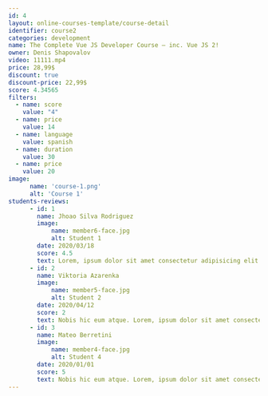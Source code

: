 ```yaml
---
id: 4
layout: online-courses-template/course-detail
identifier: course2
categories: development
name: The Complete Vue JS Developer Course – inc. Vue JS 2!
owner: Denis Shapovalov
video: 11111.mp4
price: 28,99$
discount: true
discount-price: 22,99$
score: 4.34565
filters:
  - name: score
    value: "4"
  - name: price
    value: 14
  - name: language 
    value: spanish
  - name: duration
    value: 30
  - name: price
    value: 20
image: 
      name: 'course-1.png'
      alt: 'Course 1'
students-reviews:
      - id: 1
        name: Jhoao Silva Rodriguez
        image:
            name: member6-face.jpg
            alt: Student 1
        date: 2020/03/18
        score: 4.5
        text: Lorem, ipsum dolor sit amet consectetur adipisicing elit. Debitis laborum consequatur, vero, nisi ab odit dignissimos aperiam voluptas ex. 
      - id: 2
        name: Viktoria Azarenka
        image:
            name: member5-face.jpg
            alt: Student 2
        date: 2020/04/12
        score: 2
        text: Nobis hic eum atque. Lorem, ipsum dolor sit amet consectetur adipisicing elit. Debitis laborum consequatur, vero, nisi ab odit dignissimos aperiam voluptas ex, deserunt culpa ad! Facilis cumque possimus aliquam. Nobis hic eum atque.
      - id: 3
        name: Mateo Berretini
        image:
            name: member4-face.jpg
            alt: Student 4
        date: 2020/01/01
        score: 5
        text: Nobis hic eum atque. Lorem, ipsum dolor sit amet consectetur adipisicing elit. Debitis laborum consequatur, vero, nisi ab odit dignissimos aperiam voluptas ex !!!!!
---
```



